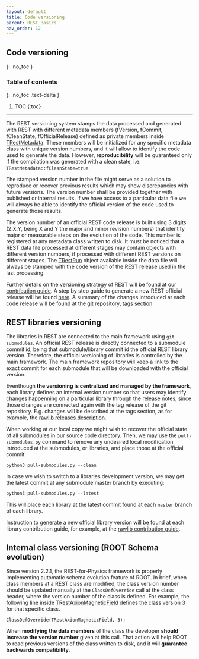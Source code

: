 ```yaml
---
layout: default
title: Code versioning
parent: REST Basics
nav_order: 12
---
```


## Code versioning
{: .no_toc }

### Table of contents
{: .no_toc .text-delta }

1. TOC
{:toc}

---

The REST versioning system stamps the data processed and generated with REST with different metadata members (fVersion, fCommit, fCleanState, fOfficialRelease) defined as private members inside [TRestMetadata](https://sultan.unizar.es/rest/classTRestMetadata.html). These members will be initialized for any specific metadata class with unique version numbers, and it will allow to identify the code used to generate the data. However, **reproducibility** will be guaranteed only if the compilation was generated with a clean state, i.e. `TRestMetadata::fCleanState=true`.

The stamped version number in the file might serve as a solution to reproduce or recover previous results which may show discrepancies with future versions. The version number shall be provided together with published or internal results. If we have access to a particular data file we will always be able to identify the official version of the code used to generate those results.

The version number of an official REST code release is built using 3 digits (2.X.Y, being X and Y the major and minor revision numbers) that identify major or measurable steps on the evolution of the code. This number is registered at any metadata class written to disk. It must be noticed that a REST data file processed at different stages may contain objects with different version numbers, if processed with different REST versions on different stages. The [TRestRun](https://sultan.unizar.es/rest/classTRestRun.html) object available inside the data file will always be stamped with the code version of the REST release used in the last processing.

Further details on the versioning strategy of REST will be found at our [contribution guide](https://github.com/rest-for-physics/framework/blob/master/CONTRIBUTING.md). A step by step guide to generate a new REST official release will be found [here](../rest-advanced/new-release.md). A summary of the changes introduced at each code release will be found at the git repository, [tags section](https://github.com/rest-for-physics/framework/releases).

## REST libraries versioning

The libraries in REST are connected to the main framework using `git submodules`. An official REST release is directly connected to a submodule commit id, being that submodule/library commit id the official REST library version. Therefore, the official versioning of libraries is controlled by the main framework. The main framework repository will keep a link to the exact commit for each submodule that will be downloaded with the official version.

Eventhough **the versioning is centralized and managed by the framework**, each library defines an internal version number so that users may identify changes happenning on a particular library through the release notes, since those changes are connected again with the tag release of the git repository. E.g. changes will be described at the tags section, as for example, the [rawlib releases description](https://github.com/rest-for-physics/rawlib/releases).

When working at our local copy we might wish to recover the official state of all submodules in our source code directory. Then, we may use the `pull-submodules.py` command to remove any undesired local modification introduced at the submodules, or libraries, and place those at the official commit:

```
python3 pull-submodules.py --clean
```

In case we wish to switch to a libraries development version, we may get the latest commit at any submodule master branch by executing:

```
python3 pull-submodules.py --latest
```

This will place each library at the latest commit found at each `master` branch of each library.

Instruction to generate a new official library version will be found at each library contribution guide, for example, at the [rawlib contribution guide](https://github.com/rest-for-physics/rawlib/blob/master/CONTRIBUTING.md).

## Internal class versioning (ROOT Schema evolution)

Since version 2.2.1, the REST-for-Physics framework is properly implementing automatic schema evolution feature of ROOT. In brief, when class members at a REST class are modified, the class version number should be updated manually at the `ClassDefOverride` call at the class header, where the version number of the class is defined. For example, the following line inside [TRestAxionMagneticField](https://sultan.unizar.es/rest/classTRestAxionMagneticField.html) defines the class version 3 for that specific class.

```
ClassDefOverride(TRestAxionMagneticField, 3);
```

When **modifying the data members** of the class the developer **should increase the version number** given at this call. That action will help ROOT to read previous versions of the class written to disk, and it will **guarantee backwards compatibility**.

